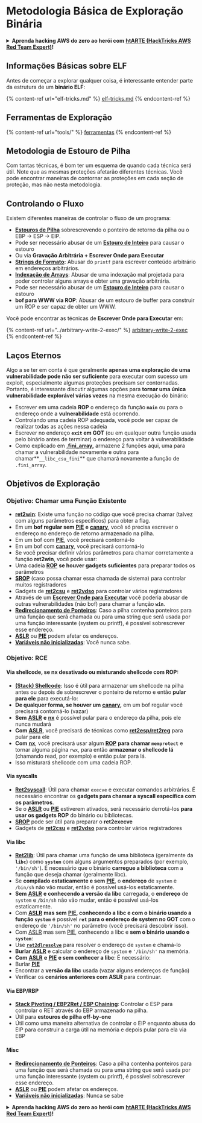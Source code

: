 # Metodologia Básica de Exploração Binária

<details>

<summary><strong>Aprenda hacking AWS do zero ao herói com</strong> <a href="https://training.hacktricks.xyz/courses/arte"><strong>htARTE (HackTricks AWS Red Team Expert)</strong></a><strong>!</strong></summary>

Outras maneiras de apoiar o HackTricks:

* Se você deseja ver sua **empresa anunciada no HackTricks** ou **baixar o HackTricks em PDF**, confira os [**PLANOS DE ASSINATURA**](https://github.com/sponsors/carlospolop)!
* Adquira o [**swag oficial PEASS & HackTricks**](https://peass.creator-spring.com)
* Descubra [**A Família PEASS**](https://opensea.io/collection/the-peass-family), nossa coleção exclusiva de [**NFTs**](https://opensea.io/collection/the-peass-family)
* **Junte-se ao** 💬 [**grupo Discord**](https://discord.gg/hRep4RUj7f) ou ao [**grupo telegram**](https://t.me/peass) ou **siga-nos** no **Twitter** 🐦 [**@hacktricks\_live**](https://twitter.com/hacktricks\_live)**.**
* **Compartilhe seus truques de hacking enviando PRs para os repositórios** [**HackTricks**](https://github.com/carlospolop/hacktricks) e [**HackTricks Cloud**](https://github.com/carlospolop/hacktricks-cloud).

</details>

## Informações Básicas sobre ELF

Antes de começar a explorar qualquer coisa, é interessante entender parte da estrutura de um **binário ELF**:

{% content-ref url="elf-tricks.md" %}
[elf-tricks.md](elf-tricks.md)
{% endcontent-ref %}

## Ferramentas de Exploração

{% content-ref url="tools/" %}
[ferramentas](tools/)
{% endcontent-ref %}

## Metodologia de Estouro de Pilha

Com tantas técnicas, é bom ter um esquema de quando cada técnica será útil. Note que as mesmas proteções afetarão diferentes técnicas. Você pode encontrar maneiras de contornar as proteções em cada seção de proteção, mas não nesta metodologia.

## Controlando o Fluxo

Existem diferentes maneiras de controlar o fluxo de um programa:

* [**Estouros de Pilha**](../stack-overflow/) sobrescrevendo o ponteiro de retorno da pilha ou o EBP -> ESP -> EIP.
* Pode ser necessário abusar de um [**Estouro de Inteiro**](../integer-overflow.md) para causar o estouro
* Ou via **Gravação Arbitrária + Escrever Onde para Executar**
* [**Strings de Formato**](../format-strings/)**:** Abusar do `printf` para escrever conteúdo arbitrário em endereços arbitrários.
* [**Indexação de Arrays**](../array-indexing.md): Abusar de uma indexação mal projetada para poder controlar alguns arrays e obter uma gravação arbitrária.
* Pode ser necessário abusar de um [**Estouro de Inteiro**](../integer-overflow.md) para causar o estouro
* **bof para WWW via ROP**: Abusar de um estouro de buffer para construir um ROP e ser capaz de obter um WWW.

Você pode encontrar as técnicas de **Escrever Onde para Executar** em:

{% content-ref url="../arbitrary-write-2-exec/" %}
[arbitrary-write-2-exec](../arbitrary-write-2-exec/)
{% endcontent-ref %}

## Laços Eternos

Algo a se ter em conta é que geralmente **apenas uma exploração de uma vulnerabilidade pode não ser suficiente** para executar com sucesso um exploit, especialmente algumas proteções precisam ser contornadas. Portanto, é interessante discutir algumas opções para **tornar uma única vulnerabilidade explorável várias vezes** na mesma execução do binário:

* Escrever em uma cadeia **ROP** o endereço da função **`main`** ou para o endereço onde a **vulnerabilidade** está ocorrendo.
* Controlando uma cadeia ROP adequada, você pode ser capaz de realizar todas as ações nessa cadeia
* Escrever no endereço **`exit` em GOT** (ou em qualquer outra função usada pelo binário antes de terminar) o endereço para voltar à vulnerabilidade
* Como explicado em [**.fini\_array**](../arbitrary-write-2-exec/www2exec-.dtors-and-.fini\_array.md#eternal-loop)**,** armazene 2 funções aqui, uma para chamar a vulnerabilidade novamente e outra para chamar**`__libc_csu_fini`** que chamará novamente a função de `.fini_array`.

## Objetivos de Exploração

### Objetivo: Chamar uma Função Existente

* [**ret2win**](./#ret2win): Existe uma função no código que você precisa chamar (talvez com alguns parâmetros específicos) para obter a flag.
* Em um **bof regular sem** [**PIE**](../common-binary-protections-and-bypasses/pie/) **e** [**canary**](../common-binary-protections-and-bypasses/stack-canaries/), você só precisa escrever o endereço no endereço de retorno armazenado na pilha.
* Em um bof com [**PIE**](../common-binary-protections-and-bypasses/pie/), você precisará contorná-lo
* Em um bof com [**canary**](../common-binary-protections-and-bypasses/stack-canaries/), você precisará contorná-lo
* Se você precisar definir vários parâmetros para chamar corretamente a função **ret2win**, você pode usar:
* Uma cadeia [**ROP**](./#rop-and-ret2...-techniques) **se houver gadgets suficientes** para preparar todos os parâmetros
* [**SROP**](../rop-return-oriented-programing/srop-sigreturn-oriented-programming.md) (caso possa chamar essa chamada de sistema) para controlar muitos registradores
* Gadgets de [**ret2csu**](../rop-return-oriented-programing/ret2csu.md) e [**ret2vdso**](../rop-return-oriented-programing/ret2vdso.md) para controlar vários registradores
* Através de um [**Escrever Onde para Executar**](../arbitrary-write-2-exec/) você poderia abusar de outras vulnerabilidades (não bof) para chamar a função **`win`**.
* [**Redirecionamento de Ponteiros**](../stack-overflow/pointer-redirecting.md): Caso a pilha contenha ponteiros para uma função que será chamada ou para uma string que será usada por uma função interessante (system ou printf), é possível sobrescrever esse endereço.
* [**ASLR**](../common-binary-protections-and-bypasses/aslr/) ou [**PIE**](../common-binary-protections-and-bypasses/pie/) podem afetar os endereços.
* [**Variáveis não inicializadas**](../stack-overflow/uninitialized-variables.md): Você nunca sabe.

### Objetivo: RCE

#### Via shellcode, se nx desativado ou misturando shellcode com ROP:

* [**(Stack) Shellcode**](./#stack-shellcode): Isso é útil para armazenar um shellcode na pilha antes ou depois de sobrescrever o ponteiro de retorno e então **pular para ele** para executá-lo:
* **De qualquer forma, se houver um** [**canary**](../common-binary-protections-and-bypasses/stack-canaries/)**,** em um bof regular você precisará contorná-lo (vazar)
* **Sem** [**ASLR**](../common-binary-protections-and-bypasses/aslr/) **e** [**nx**](../common-binary-protections-and-bypasses/no-exec-nx.md) é possível pular para o endereço da pilha, pois ele nunca mudará
* **Com** [**ASLR**](../common-binary-protections-and-bypasses/aslr/), você precisará de técnicas como [**ret2esp/ret2reg**](../rop-return-oriented-programing/ret2esp-ret2reg.md) para pular para ele
* **Com** [**nx**](../common-binary-protections-and-bypasses/no-exec-nx.md), você precisará usar algum [**ROP**](../rop-return-oriented-programing/) **para chamar `memprotect`** e tornar alguma página `rwx`, para então **armazenar o shellcode lá** (chamando read, por exemplo) e então pular para lá.
* Isso misturará shellcode com uma cadeia ROP.
#### Via syscalls

* [**Ret2syscall**](../rop-return-oriented-programing/rop-syscall-execv.md): Útil para chamar `execve` e executar comandos arbitrários. É necessário encontrar os **gadgets para chamar a syscall específica com os parâmetros**.
* Se o [**ASLR**](../common-binary-protections-and-bypasses/aslr/) ou [**PIE**](../common-binary-protections-and-bypasses/pie/) estiverem ativados, será necessário derrotá-los **para usar os gadgets ROP** do binário ou bibliotecas.
* [**SROP**](../rop-return-oriented-programing/srop-sigreturn-oriented-programming.md) pode ser útil para preparar o **ret2execve**
* Gadgets de [**ret2csu**](../rop-return-oriented-programing/ret2csu.md) e [**ret2vdso**](../rop-return-oriented-programing/ret2vdso.md) para controlar vários registradores

#### Via libc

* [**Ret2lib**](../rop-return-oriented-programing/ret2lib/): Útil para chamar uma função de uma biblioteca (geralmente da **`libc`**) como **`system`** com alguns argumentos preparados (por exemplo, `'/bin/sh'`). É necessário que o binário **carregue a biblioteca** com a função que deseja chamar (geralmente libc).
* Se **compilado estaticamente e sem** [**PIE**](../common-binary-protections-and-bypasses/pie/), o **endereço** de `system` e `/bin/sh` não vão mudar, então é possível usá-los estaticamente.
* **Sem** [**ASLR**](../common-binary-protections-and-bypasses/aslr/) **e conhecendo a versão da libc** carregada, o **endereço** de `system` e `/bin/sh` não vão mudar, então é possível usá-los estaticamente.
* Com [**ASLR**](../common-binary-protections-and-bypasses/aslr/) **mas sem** [**PIE**](../common-binary-protections-and-bypasses/pie/)**, conhecendo a libc e com o binário usando a função `system`** é possível **`ret` para o endereço de system no GOT** com o endereço de `'/bin/sh'` no parâmetro (você precisará descobrir isso).
* Com [ASLR](../common-binary-protections-and-bypasses/aslr/) mas sem [PIE](../common-binary-protections-and-bypasses/pie/), conhecendo a libc e **sem o binário usando o `system`**:
* Use [**`ret2dlresolve`**](../rop-return-oriented-programing/ret2dlresolve.md) para resolver o endereço de `system` e chamá-lo&#x20;
* **Burlar** [**ASLR**](../common-binary-protections-and-bypasses/aslr/) e calcular o endereço de `system` e `'/bin/sh'` na memória.
* **Com** [**ASLR**](../common-binary-protections-and-bypasses/aslr/) **e** [**PIE**](../common-binary-protections-and-bypasses/pie/) **e sem conhecer a libc**: É necessário:
* Burlar [**PIE**](../common-binary-protections-and-bypasses/pie/)
* Encontrar a **versão da libc** usada (vazar alguns endereços de função)
* Verificar os **cenários anteriores com ASLR** para continuar.

#### Via EBP/RBP

* [**Stack Pivoting / EBP2Ret / EBP Chaining**](../stack-overflow/stack-pivoting-ebp2ret-ebp-chaining.md): Controlar o ESP para controlar o RET através do EBP armazenado na pilha.
* Útil para **estouros de pilha off-by-one**
* Útil como uma maneira alternativa de controlar o EIP enquanto abusa do EIP para construir a carga útil na memória e depois pular para ela via EBP

#### Misc

* [**Redirecionamento de Ponteiros**](../stack-overflow/pointer-redirecting.md): Caso a pilha contenha ponteiros para uma função que será chamada ou para uma string que será usada por uma função interessante (system ou printf), é possível sobrescrever esse endereço.
* [**ASLR**](../common-binary-protections-and-bypasses/aslr/) ou [**PIE**](../common-binary-protections-and-bypasses/pie/) podem afetar os endereços.
* [**Variáveis não inicializadas**](../stack-overflow/uninitialized-variables.md): Nunca se sabe

<details>

<summary><strong>Aprenda hacking AWS do zero ao herói com</strong> <a href="https://training.hacktricks.xyz/courses/arte"><strong>htARTE (HackTricks AWS Red Team Expert)</strong></a><strong>!</strong></summary>

Outras maneiras de apoiar o HackTricks:

* Se você deseja ver sua **empresa anunciada no HackTricks** ou **baixar o HackTricks em PDF** Confira os [**PLANOS DE ASSINATURA**](https://github.com/sponsors/carlospolop)!
* Adquira o [**swag oficial PEASS & HackTricks**](https://peass.creator-spring.com)
* Descubra [**A Família PEASS**](https://opensea.io/collection/the-peass-family), nossa coleção exclusiva de [**NFTs**](https://opensea.io/collection/the-peass-family)
* **Junte-se ao** 💬 [**grupo Discord**](https://discord.gg/hRep4RUj7f) ou ao [**grupo telegram**](https://t.me/peass) ou **siga-nos** no **Twitter** 🐦 [**@hacktricks\_live**](https://twitter.com/hacktricks\_live)**.**
* **Compartilhe seus truques de hacking enviando PRs para os** [**HackTricks**](https://github.com/carlospolop/hacktricks) e [**HackTricks Cloud**](https://github.com/carlospolop/hacktricks-cloud) github repos.

</details>

